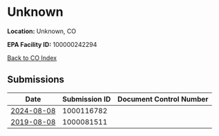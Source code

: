 # Unknown

**Location:** Unknown, CO

**EPA Facility ID:** 100000242294

[Back to CO Index](../../index.md)

## Submissions

| Date | Submission ID | Document Control Number |
|------|--------------|-------------------------|
| [2024-08-08](submissions/1000116782.md) | 1000116782 |  |
| [2019-08-08](submissions/1000081511.md) | 1000081511 |  |
